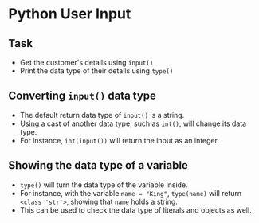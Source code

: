 # Python User Input
## Task
- Get the customer's details using ```input()```
- Print the data type of their details using ```type()```

## Converting ```input()``` data type
- The default return data type of ```input()``` is a string.
- Using a cast of another data type, such as ```int()```, 
  will change its data type.
- For instance, ```int(input())``` will return the input as 
  an integer.

## Showing the data type of a variable
- ```type()``` will turn the data type of the variable inside.
- For instance, with the variable ```name = "King"```, 
  ```type(name)``` will return ```<class 'str'>```, 
  showing that ```name``` holds a string.
- This can be used to check the data type of literals and 
  objects as well.